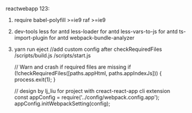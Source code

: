 reactwebapp 123:
1. require
    babel-polyfill    >=ie9
    raf               >=ie9


2. dev-tools 
    less              for antd
    less-loader       for antd
    less-vars-to-js   for antd
    ts-import-plugin  for antd
    webpack-bundle-analyzer
    

3. yarn run eject   //add custom config after checkRequiredFiles
    /scripts/build.js
    /scripts/start.js

    // Warn and crash if required files are missing
    if (!checkRequiredFiles([paths.appHtml, paths.appIndexJs])) {
        process.exit(1);
    }

    // design by lj_liu for project with creact-react-app cli extension  
    const appConfig = require('../config/webpack.config.app');
    appConfig.initWebpackSetting(config); 
    
  
    
    
